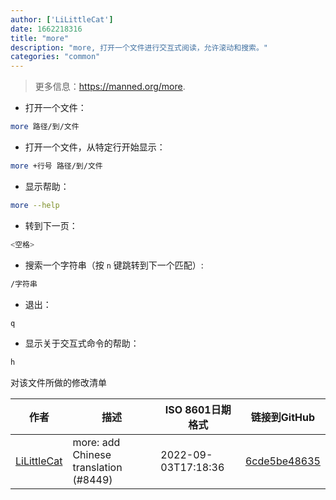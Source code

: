 ```yaml
---
author: ['LiLittleCat']
date: 1662218316
title: "more"
description: "more, 打开一个文件进行交互式阅读，允许滚动和搜索。"
categories: "common"
---
```

> 更多信息：<https://manned.org/more>.

- 打开一个文件：

```bash
more 路径/到/文件
```

- 打开一个文件，从特定行开始显示：

```bash
more +行号 路径/到/文件
```

- 显示帮助：

```bash
more --help
```

- 转到下一页：

```bash
<空格>
```

- 搜索一个字符串（按 `n` 键跳转到下一个匹配）:

```bash
/字符串
```

- 退出：

```bash
q
```

- 显示关于交互式命令的帮助：

```bash
h
```
对该文件所做的修改清单


作者 | 描述 | ISO 8601日期格式 | 链接到GitHub
------|-----|-----|-----
[LiLittleCat](mailto:luoyukongchan@outlook.com) | more: add Chinese translation (#8449) | 2022-09-03T17:18:36 | [6cde5be48635](https://github.com/tldr-pages/tldr/commit/6cde5be486353acca9804c975d7cd572dfebcbd8)

